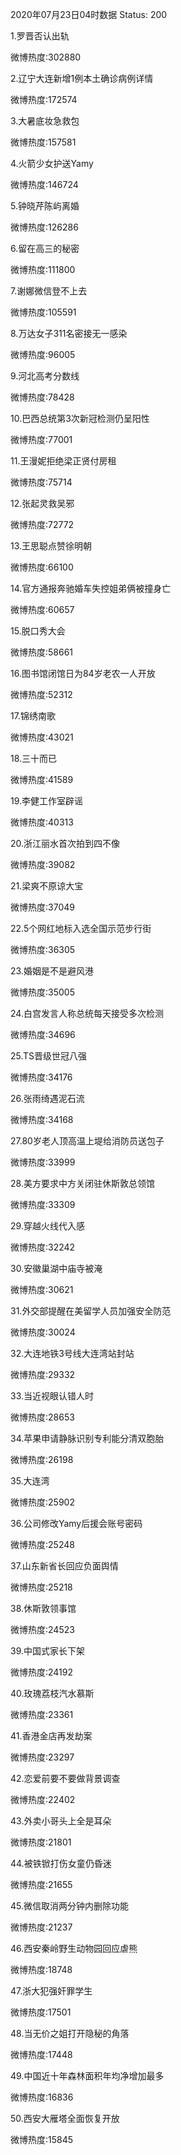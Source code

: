 2020年07月23日04时数据
Status: 200

1.罗晋否认出轨

微博热度:302880

2.辽宁大连新增1例本土确诊病例详情

微博热度:172574

3.大暑底妆急救包

微博热度:157581

4.火箭少女护送Yamy

微博热度:146724

5.钟晓芹陈屿离婚

微博热度:126286

6.留在高三的秘密

微博热度:111800

7.谢娜微信登不上去

微博热度:105591

8.万达女子311名密接无一感染

微博热度:96005

9.河北高考分数线

微博热度:78428

10.巴西总统第3次新冠检测仍呈阳性

微博热度:77001

11.王漫妮拒绝梁正贤付房租

微博热度:75714

12.张起灵救吴邪

微博热度:72772

13.王思聪点赞徐明朝

微博热度:66100

14.官方通报奔驰婚车失控姐弟俩被撞身亡

微博热度:60657

15.脱口秀大会

微博热度:58661

16.图书馆闭馆日为84岁老农一人开放

微博热度:52312

17.锦绣南歌

微博热度:43021

18.三十而已

微博热度:41589

19.李健工作室辟谣

微博热度:40313

20.浙江丽水首次拍到四不像

微博热度:39082

21.梁爽不原谅大宝

微博热度:37049

22.5个网红地标入选全国示范步行街

微博热度:36305

23.婚姻是不是避风港

微博热度:35005

24.白宫发言人称总统每天接受多次检测

微博热度:34696

25.TS晋级世冠八强

微博热度:34176

26.张雨绮遇泥石流

微博热度:34168

27.80岁老人顶高温上堤给消防员送包子

微博热度:33999

28.美方要求中方关闭驻休斯敦总领馆

微博热度:33309

29.穿越火线代入感

微博热度:32242

30.安徽巢湖中庙寺被淹

微博热度:30621

31.外交部提醒在美留学人员加强安全防范

微博热度:30024

32.大连地铁3号线大连湾站封站

微博热度:29332

33.当近视眼认错人时

微博热度:28653

34.苹果申请静脉识别专利能分清双胞胎

微博热度:26198

35.大连湾

微博热度:25902

36.公司修改Yamy后援会账号密码

微博热度:25248

37.山东新省长回应负面舆情

微博热度:25218

38.休斯敦领事馆

微博热度:24523

39.中国式家长下架

微博热度:24192

40.玫瑰荔枝汽水慕斯

微博热度:23361

41.香港金店再发劫案

微博热度:23297

42.恋爱前要不要做背景调查

微博热度:22402

43.外卖小哥头上全是耳朵

微博热度:21801

44.被铁锨打伤女童仍昏迷

微博热度:21655

45.微信取消两分钟内删除功能

微博热度:21237

46.西安秦岭野生动物园回应虐熊

微博热度:18748

47.浙大犯强奸罪学生

微博热度:17501

48.当无价之姐打开隐秘的角落

微博热度:17448

49.中国近十年森林面积年均净增加最多

微博热度:16836

50.西安大雁塔全面恢复开放

微博热度:15845

